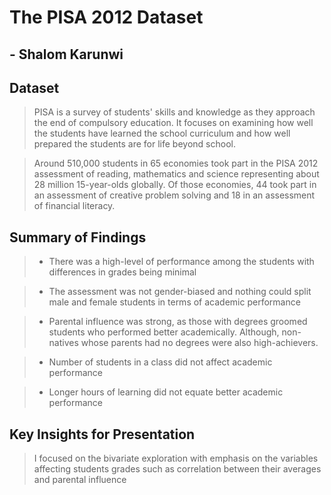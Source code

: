 # The PISA 2012 Dataset

## - Shalom Karunwi


## Dataset

> PISA is a survey of students' skills and knowledge as they approach the end of compulsory education. It focuses on examining how well the students have learned the school curriculum and how well prepared the students are for life beyond school.

> Around 510,000 students in 65 economies took part in the PISA 2012 assessment of reading, mathematics and science representing about 28 million 15-year-olds globally. Of those economies, 44 took part in an assessment of creative problem solving and 18 in an assessment of financial literacy.


## Summary of Findings

> - There was a high-level of performance among the students with differences in grades being minimal

> - The assessment was not gender-biased and nothing could split male and female students in terms of academic performance

> - Parental influence was strong, as those with degrees groomed students who performed better academically. Although, non-natives whose parents had no degrees were also high-achievers.

> - Number of students in a class did not affect academic performance

> - Longer hours of learning did not equate better academic performance


## Key Insights for Presentation

> I focused on the bivariate exploration with emphasis on the variables affecting students grades such as correlation between their averages and parental influence